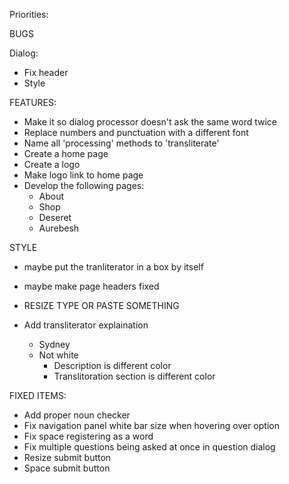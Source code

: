Priorities:


BUGS

Dialog:
- Fix header
- Style

FEATURES:

- Make it so dialog processor doesn't ask the same word twice
- Replace numbers and punctuation with a different font
- Name all 'processing' methods to 'transliterate'
- Create a home page
- Create a logo
- Make logo link to home page
- Develop the following pages:
    - About
    - Shop
    - Deseret
    - Aurebesh

STYLE
- maybe put the tranliterator in a box by itself
- maybe make page headers fixed

- RESIZE TYPE OR PASTE SOMETHING
- Add transliterator explaination

    - Sydney
    - Not white
        - Description is different color
        - Translitoration section is different color

FIXED ITEMS:

- Add proper noun checker
- Fix navigation panel white bar size when hovering over option
- Fix space registering as a word
- Fix multiple questions being asked at once in question dialog
- Resize submit button
- Space submit button